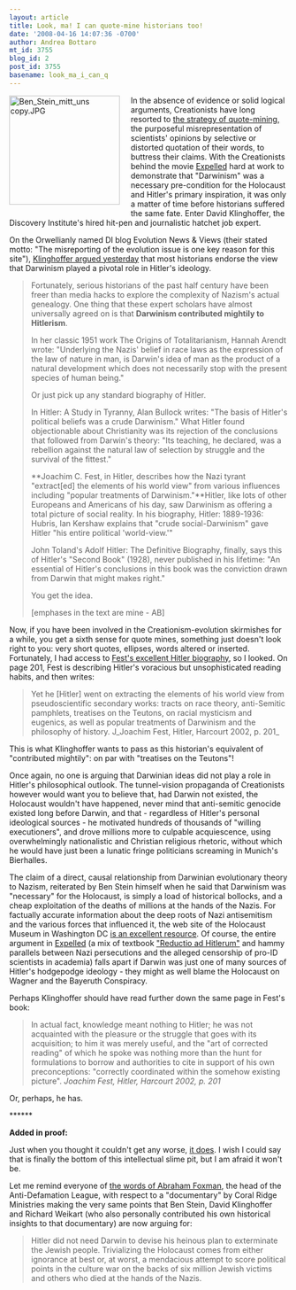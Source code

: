 ```yaml
---
layout: article
title: Look, ma! I can quote-mine historians too!
date: '2008-04-16 14:07:36 -0700'
author: Andrea Bottaro
mt_id: 3755
blog_id: 2
post_id: 3755
basename: look_ma_i_can_q
---
```

<img src="{{ site.baseurl }}/uploads/2008/Ben_Stein_mitt_uns%20copy.JPG" alt="Ben_Stein_mitt_uns copy.JPG" width="200" height="197" style="float: left; margin: 0 20px 20px 0;" class="mt-image-left" />In the absence of evidence or solid logical arguments, Creationists have long resorted to [the strategy of quote-mining](http://www.talkorigins.org/faqs/quotes/mine/project.html), the purposeful misrepresentation of scientists'  opinions by selective or distorted quotation of their words, to buttress their claims.  With the Creationists behind the movie [Expelled](http://www.expelledexposed.com/) hard at work to demonstrate that "Darwinism" was a necessary pre-condition for the Holocaust and Hitler's primary inspiration, it was only a matter of time before historians suffered the same fate.  Enter David Klinghoffer, the Discovery Institute's hired hit-pen and journalistic hatchet job expert.

On the Orwellianly named DI blog Evolution News & Views (their stated motto: "The misreporting of the evolution issue is one key reason for this site"), [Klinghoffer argued yesterday](http://www.evolutionnews.org/2008/04/hitlers_debt_to_darwin.html) that most historians endorse the view that Darwinism played a pivotal role in Hitler's ideology.


> Fortunately, serious historians of the past half century have been freer than media hacks to explore the complexity of Nazism's actual genealogy. One thing that these expert scholars have almost universally agreed on is that **Darwinism contributed mightily to Hitlerism**.  
> 
> In her classic 1951 work The Origins of Totalitarianism, Hannah Arendt wrote: "Underlying the Nazis' belief in race laws as the expression of the law of nature in man, is Darwin's idea of man as the product of a natural development which does not necessarily stop with the present species of human being."
> 
> Or just pick up any standard biography of Hitler.
> 
> In Hitler: A Study in Tyranny, Alan Bullock writes: "The basis of Hitler's political beliefs was a crude Darwinism." What Hitler found objectionable about Christianity was its rejection of the conclusions that followed from Darwin's theory: "Its teaching, he declared, was a rebellion against the natural law of selection by struggle and the survival of the fittest."
> 
> **Joachim C. Fest, in Hitler, describes how the Nazi tyrant "extract\[ed\] the elements of his world view" from various influences including "popular treatments of Darwinism."**Hitler, like lots of other Europeans and Americans of his day, saw Darwinism as offering a total picture of social reality. In his biography, Hitler: 1889-1936: Hubris, Ian Kershaw explains that "crude social-Darwinism" gave Hitler "his entire political 'world-view.'"
> 
> John Toland's Adolf Hitler: The Definitive Biography, finally, says this of Hitler's "Second Book" (1928), never published in his lifetime: "An essential of Hitler's conclusions in this book was the conviction drawn from Darwin that might makes right."
> 
> You get the idea. 
> 
> \[emphases in the text are mine - AB\]

Now, if you have been involved in the Creationism-evolution skirmishes for a while, you get a sixth sense for quote mines, something just doesn't look right to you: very short quotes, ellipses, words altered or inserted. Fortunately, I had access to [Fest's excellent Hitler biography](http://www.amazon.com/Hitler-Joachim-C-Fest/dp/0156027542/ref=sr_1_2?ie=UTF8&amp;s=books&amp;qid=1208351250&amp;sr=1-2), so I looked.  On page 201, Fest is describing Hitler's voracious but unsophisticated reading habits, and then writes:


> Yet he \[Hitler\] went on extracting the elements of his world view from pseudoscientific secondary works: tracts on race theory, anti-Semitic pamphlets, treatises on the Teutons, on racial mysticism and eugenics, as well as popular treatments of Darwinism and the philosophy of history. 
> J_Joachim Fest, Hitler, Harcourt 2002, p. 201_

  
This is what Klinghoffer wants to pass as this historian's equivalent of "contributed mightily": on par with "treatises on the Teutons"!

Once again, no one is arguing that Darwinian ideas did not play a role in Hitler's philosophical outlook.  The tunnel-vision propaganda of Creationists however would want you to believe that, had Darwin not existed, the Holocaust wouldn't have happened, never mind that anti-semitic genocide existed long before Darwin, and that - regardless of Hitler's personal ideological sources - he motivated hundreds of thousands of "willing executioners", and drove millions more to culpable acquiescence, using overwhelmingly nationalistic and Christian religious rhetoric, without which he would have just been a lunatic fringe politicians screaming in Munich's Bierhalles.   

The claim of a direct, causal relationship from Darwinian evolutionary theory to Nazism, reiterated by Ben Stein himself when he said that Darwinism was "necessary" for the Holocaust, is simply a load of historical bollocks, and a cheap exploitation of the deaths of millions at the hands of the Nazis.  For factually accurate information about the deep roots of Nazi antisemitism and the various forces that influenced it, the web site of the Holocaust Museum in Washington DC [is an excellent resource](http://www.ushmm.org/wlc/article.php?lang=en&amp;ModuleId=10005175).  Of course, the entire argument in [Expelled](http://www.expelledexposed.com/) (a mix of textbook ["Reductio ad Hitlerum"](http://en.wikipedia.org/wiki/Reductio_ad_Hitlerum) and hammy parallels between Nazi persecutions and the alleged  censorship of pro-ID scientists in academia) falls apart if Darwin was just one of many sources of Hitler's hodgepodge ideology - they might as well blame the Holocaust on Wagner and the Bayeruth Conspiracy.

Perhaps Klinghoffer should have read further down the same page in Fest's book:


> In actual fact, knowledge meant nothing to Hitler; he was not acquainted with the pleasure or the struggle that goes with its acquisition; to him it was merely useful, and the "art of corrected reading" of which he spoke was nothing more than the hunt for formulations to borrow and authorities to cite in support of his own preconceptions: "correctly coordinated within the somehow existing picture". 
> _Joachim Fest, Hitler, Harcourt 2002, p. 201_

Or, perhaps, he has.

\*\*\*\*\*\*

**Added in proof:**

Just when you thought it couldn't get any worse, [it does](http://www.spectator.org/dsp_article.asp?art_id=13061).  I wish I could say that is finally the bottom of this intellectual slime pit, but I am afraid it won't be.  

Let me remind everyone of [the words of Abraham Foxman](http://www.adl.org/PresRele/HolNa_52/4877_52.htm), the head of the Anti-Defamation League, with respect to a "documentary" by Coral Ridge Ministries making the very same points that Ben Stein, David Klinghoffer and Richard Weikart (who also personally contributed his own historical insights to that documentary) are now arguing for:

> Hitler did not need Darwin to devise his heinous plan to exterminate the Jewish people. Trivializing the Holocaust comes from either ignorance at best or, at worst, a mendacious attempt to score political points in the culture war on the backs of six million Jewish victims and others who died at the hands of the Nazis.
